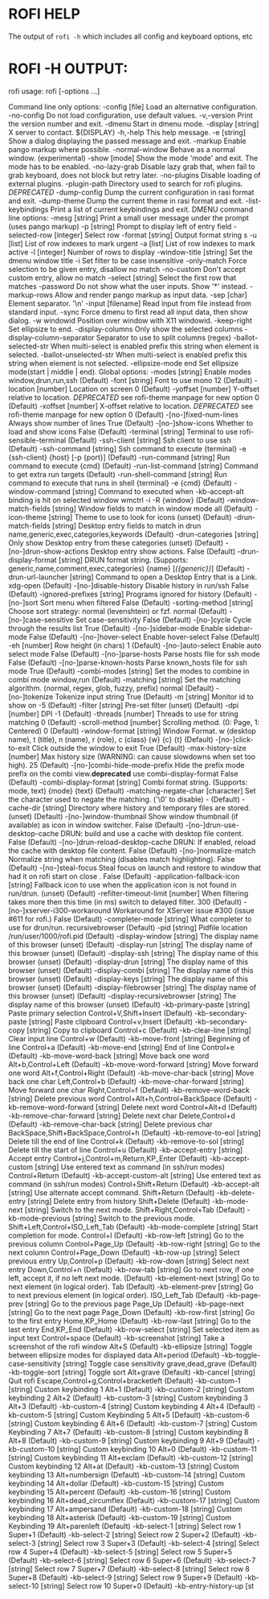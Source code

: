 # ROFI HELP
The output of `rofi -h` which includes all config and keyboard options, etc

# ROFI -H OUTPUT:
rofi usage:
	rofi [-options ...]

Command line only options:
	-config [file]                         Load an alternative configuration.
	-no-config                             Do not load configuration, use default values.
	-v,-version                            Print the version number and exit.
	-dmenu                                 Start in dmenu mode.
	-display [string]                      X server to contact.
		${DISPLAY}
	-h,-help                               This help message.
	-e [string]                            Show a dialog displaying the passed message and exit.
	-markup                                Enable pango markup where possible.
	-normal-window                         Behave as a normal window. (experimental)
	-show [mode]                           Show the mode 'mode' and exit. The mode has to be enabled.
	-no-lazy-grab                          Disable lazy grab that, when fail to grab keyboard, does not block but retry later.
	-no-plugins                            Disable loading of external plugins.
	-plugin-path                           Directory used to search for rofi plugins. *DEPRECATED*
	-dump-config                           Dump the current configuration in rasi format and exit.
	-dump-theme                            Dump the current theme in rasi format and exit.
	-list-keybindings                      Print a list of current keybindings and exit.
DMENU command line options:
	-mesg [string]                         Print a small user message under the prompt (uses pango markup)
	-p [string]                            Prompt to display left of entry field
	-selected-row [integer]                Select row
	-format [string]                       Output format string
		s
	-u [list]                              List of row indexes to mark urgent
	-a [list]                              List of row indexes to mark active
	-l [integer]                           Number of rows to display
	-window-title [string]                 Set the dmenu window title
	-i                                     Set filter to be case insensitive
	-only-match                            Force selection to be given entry, disallow no match
	-no-custom                             Don't accept custom entry, allow no match
	-select [string]                       Select the first row that matches
	-password                              Do not show what the user inputs. Show '*' instead.
	-markup-rows                           Allow and render pango markup as input data.
	-sep [char]                            Element separator.
		'\n'
	-input [filename]                      Read input from file instead from standard input.
	-sync                                  Force dmenu to first read all input data, then show dialog.
	-w windowid                            Position over window with X11 windowid.
	-keep-right                            Set ellipsize to end.
	-display-columns                       Only show the selected columns
	-display-column-separator 	            Separator to use to split columns (regex)
	-ballot-selected-str 	                 When multi-select is enabled prefix this string when element is selected.
	-ballot-unselected-str 	               When multi-select is enabled prefix this string when element is not selected.
	-ellipsize-mode end                    Set ellipsize mode(start | middle | end).
Global options:
	-modes [string]                         Enable modes
		window,drun,run,ssh (Default)
	-font [string]                          Font to use
		mono 12 (Default)
	-location [number]                      Location on screen
		0 (Default)
	-yoffset [number]                       Y-offset relative to location. *DEPRECATED* see rofi-theme manpage for new option
		0 (Default)
	-xoffset [number]                       X-offset relative to location. *DEPRECATED* see rofi-theme manpage for new option
		0 (Default)
	-[no-]fixed-num-lines                   Always show number of lines
		True (Default)
	-[no-]show-icons                        Whether to load and show icons
		False (Default)
	-terminal [string]                      Terminal to use
		rofi-sensible-terminal (Default)
	-ssh-client [string]                    Ssh client to use
		ssh (Default)
	-ssh-command [string]                   Ssh command to execute
		{terminal} -e {ssh-client} {host} [-p {port}] (Default)
	-run-command [string]                   Run command to execute
		{cmd} (Default)
	-run-list-command [string]              Command to get extra run targets
		 (Default)
	-run-shell-command [string]             Run command to execute that runs in shell
		{terminal} -e {cmd} (Default)
	-window-command [string]                Command to executed when -kb-accept-alt binding is hit on selected window 
		wmctrl -i -R {window} (Default)
	-window-match-fields [string]           Window fields to match in window mode
		all (Default)
	-icon-theme [string]                    Theme to use to look for icons
		(unset) (Default)
	-drun-match-fields [string]             Desktop entry fields to match in drun
		name,generic,exec,categories,keywords (Default)
	-drun-categories [string]               Only show Desktop entry from these categories
		(unset) (Default)
	-[no-]drun-show-actions                 Desktop entry show actions.
		False (Default)
	-drun-display-format [string]           DRUN format string. (Supports: generic,name,comment,exec,categories)
		{name} [<span weight='light' size='small'><i>({generic})</i></span>] (Default)
	-drun-url-launcher [string]             Command to open a Desktop Entry that is a Link.
		xdg-open (Default)
	-[no-]disable-history                   Disable history in run/ssh
		False (Default)
	-ignored-prefixes [string]              Programs ignored for history
		 (Default)
	-[no-]sort                              Sort menu when filtered
		False (Default)
	-sorting-method [string]                Choose sort strategy: normal (levenshtein) or fzf.
		normal (Default)
	-[no-]case-sensitive                    Set case-sensitivity
		False (Default)
	-[no-]cycle                             Cycle through the results list
		True (Default)
	-[no-]sidebar-mode                      Enable sidebar-mode
		False (Default)
	-[no-]hover-select                      Enable hover-select
		False (Default)
	-eh [number]                            Row height (in chars)
		1 (Default)
	-[no-]auto-select                       Enable auto select mode
		False (Default)
	-[no-]parse-hosts                       Parse hosts file for ssh mode
		False (Default)
	-[no-]parse-known-hosts                 Parse known_hosts file for ssh mode
		True (Default)
	-combi-modes [string]                   Set the modes to combine in combi mode
		window,run (Default)
	-matching [string]                      Set the matching algorithm. (normal, regex, glob, fuzzy, prefix)
		normal (Default)
	-[no-]tokenize                          Tokenize input string
		True (Default)
	-m [string]                             Monitor id to show on
		-5 (Default)
	-filter [string]                        Pre-set filter
		(unset) (Default)
	-dpi [number]                           DPI
		-1 (Default)
	-threads [number]                       Threads to use for string matching
		0 (Default)
	-scroll-method [number]                 Scrolling method. (0: Page, 1: Centered)
		0 (Default)
	-window-format [string]                 Window Format. w (desktop name), t (title), n (name), r (role), c (class)
		{w}    {c}   {t} (Default)
	-[no-]click-to-exit                     Click outside the window to exit
		True (Default)
	-max-history-size [number]              Max history size (WARNING: can cause slowdowns when set too high).
		25 (Default)
	-[no-]combi-hide-mode-prefix            Hide the prefix mode prefix on the combi view.**deprecated** use combi-display-format
		False (Default)
	-combi-display-format [string]          Combi format string. (Supports: mode, text)
		{mode} {text} (Default)
	-matching-negate-char [character]          Set the character used to negate the matching. ('\0' to disable)
		- (Default)
	-cache-dir [string]                     Directory where history and temporary files are stored.
		(unset) (Default)
	-[no-]window-thumbnail                  Show window thumbnail (if available) as icon in window switcher.
		False (Default)
	-[no-]drun-use-desktop-cache            DRUN: build and use a cache with desktop file content.
		False (Default)
	-[no-]drun-reload-desktop-cache         DRUN: If enabled, reload the cache with desktop file content.
		False (Default)
	-[no-]normalize-match                   Normalize string when matching (disables match highlighting).
		False (Default)
	-[no-]steal-focus                       Steal focus on launch and restore to window that had it on rofi start on close .
		False (Default)
	-application-fallback-icon [string]     Fallback icon to use when the application icon is not found in run/drun.
		(unset) (Default)
	-refilter-timeout-limit [number]        When filtering takes  more then this time (in ms) switch to delayed filter.
		300 (Default)
	-[no-]xserver-i300-workaround           Workaround for XServer issue #300 (issue #611 for rofi.)
		False (Default)
	-completer-mode [string]                What completer to use for drun/run.
		recursivebrowser (Default)
	-pid [string]                           Pidfile location
		/run/user/1000/rofi.pid (Default)
	-display-window [string]                The display name of this browser
		(unset) (Default)
	-display-run [string]                   The display name of this browser
		(unset) (Default)
	-display-ssh [string]                   The display name of this browser
		(unset) (Default)
	-display-drun [string]                  The display name of this browser
		(unset) (Default)
	-display-combi [string]                 The display name of this browser
		(unset) (Default)
	-display-keys [string]                  The display name of this browser
		(unset) (Default)
	-display-filebrowser [string]           The display name of this browser
		(unset) (Default)
	-display-recursivebrowser [string]      The display name of this browser
		(unset) (Default)
	-kb-primary-paste [string]              Paste primary selection
		Control+V,Shift+Insert (Default)
	-kb-secondary-paste [string]            Paste clipboard
		Control+v,Insert (Default)
	-kb-secondary-copy [string]             Copy to clipboard
		Control+c (Default)
	-kb-clear-line [string]                 Clear input line
		Control+w (Default)
	-kb-move-front [string]                 Beginning of line
		Control+a (Default)
	-kb-move-end [string]                   End of line
		Control+e (Default)
	-kb-move-word-back [string]             Move back one word
		Alt+b,Control+Left (Default)
	-kb-move-word-forward [string]          Move forward one word
		Alt+f,Control+Right (Default)
	-kb-move-char-back [string]             Move back one char
		Left,Control+b (Default)
	-kb-move-char-forward [string]          Move forward one char
		Right,Control+f (Default)
	-kb-remove-word-back [string]           Delete previous word
		Control+Alt+h,Control+BackSpace (Default)
	-kb-remove-word-forward [string]        Delete next word
		Control+Alt+d (Default)
	-kb-remove-char-forward [string]        Delete next char
		Delete,Control+d (Default)
	-kb-remove-char-back [string]           Delete previous char
		BackSpace,Shift+BackSpace,Control+h (Default)
	-kb-remove-to-eol [string]              Delete till the end of line
		Control+k (Default)
	-kb-remove-to-sol [string]              Delete till the start of line
		Control+u (Default)
	-kb-accept-entry [string]               Accept entry
		Control+j,Control+m,Return,KP_Enter (Default)
	-kb-accept-custom [string]              Use entered text as command (in ssh/run modes)
		Control+Return (Default)
	-kb-accept-custom-alt [string]          Use entered text as command (in ssh/run modes)
		Control+Shift+Return (Default)
	-kb-accept-alt [string]                 Use alternate accept command.
		Shift+Return (Default)
	-kb-delete-entry [string]               Delete entry from history
		Shift+Delete (Default)
	-kb-mode-next [string]                  Switch to the next mode.
		Shift+Right,Control+Tab (Default)
	-kb-mode-previous [string]              Switch to the previous mode.
		Shift+Left,Control+ISO_Left_Tab (Default)
	-kb-mode-complete [string]              Start completion for mode.
		Control+l (Default)
	-kb-row-left [string]                   Go to the previous column
		Control+Page_Up (Default)
	-kb-row-right [string]                  Go to the next column
		Control+Page_Down (Default)
	-kb-row-up [string]                     Select previous entry
		Up,Control+p (Default)
	-kb-row-down [string]                   Select next entry
		Down,Control+n (Default)
	-kb-row-tab [string]                    Go to next row, if one left, accept it, if no left next mode.
		 (Default)
	-kb-element-next [string]               Go to next element (in logical order).
		Tab (Default)
	-kb-element-prev [string]               Go to next previous element (in logical order).
		ISO_Left_Tab (Default)
	-kb-page-prev [string]                  Go to the previous page
		Page_Up (Default)
	-kb-page-next [string]                  Go to the next page
		Page_Down (Default)
	-kb-row-first [string]                  Go to the first entry
		Home,KP_Home (Default)
	-kb-row-last [string]                   Go to the last entry
		End,KP_End (Default)
	-kb-row-select [string]                 Set selected item as input text
		Control+space (Default)
	-kb-screenshot [string]                 Take a screenshot of the rofi window
		Alt+S (Default)
	-kb-ellipsize [string]                  Toggle between ellipsize modes for displayed data
		Alt+period (Default)
	-kb-toggle-case-sensitivity [string]    Toggle case sensitivity
		grave,dead_grave (Default)
	-kb-toggle-sort [string]                Toggle sort
		Alt+grave (Default)
	-kb-cancel [string]                     Quit rofi
		Escape,Control+g,Control+bracketleft (Default)
	-kb-custom-1 [string]                   Custom keybinding 1
		Alt+1 (Default)
	-kb-custom-2 [string]                   Custom keybinding 2
		Alt+2 (Default)
	-kb-custom-3 [string]                   Custom keybinding 3
		Alt+3 (Default)
	-kb-custom-4 [string]                   Custom keybinding 4
		Alt+4 (Default)
	-kb-custom-5 [string]                   Custom Keybinding 5
		Alt+5 (Default)
	-kb-custom-6 [string]                   Custom keybinding 6
		Alt+6 (Default)
	-kb-custom-7 [string]                   Custom Keybinding 7
		Alt+7 (Default)
	-kb-custom-8 [string]                   Custom keybinding 8
		Alt+8 (Default)
	-kb-custom-9 [string]                   Custom keybinding 9
		Alt+9 (Default)
	-kb-custom-10 [string]                  Custom keybinding 10
		Alt+0 (Default)
	-kb-custom-11 [string]                  Custom keybinding 11
		Alt+exclam (Default)
	-kb-custom-12 [string]                  Custom keybinding 12
		Alt+at (Default)
	-kb-custom-13 [string]                  Custom keybinding 13
		Alt+numbersign (Default)
	-kb-custom-14 [string]                  Custom keybinding 14
		Alt+dollar (Default)
	-kb-custom-15 [string]                  Custom keybinding 15
		Alt+percent (Default)
	-kb-custom-16 [string]                  Custom keybinding 16
		Alt+dead_circumflex (Default)
	-kb-custom-17 [string]                  Custom keybinding 17
		Alt+ampersand (Default)
	-kb-custom-18 [string]                  Custom keybinding 18
		Alt+asterisk (Default)
	-kb-custom-19 [string]                  Custom Keybinding 19
		Alt+parenleft (Default)
	-kb-select-1 [string]                   Select row 1
		Super+1 (Default)
	-kb-select-2 [string]                   Select row 2
		Super+2 (Default)
	-kb-select-3 [string]                   Select row 3
		Super+3 (Default)
	-kb-select-4 [string]                   Select row 4
		Super+4 (Default)
	-kb-select-5 [string]                   Select row 5
		Super+5 (Default)
	-kb-select-6 [string]                   Select row 6
		Super+6 (Default)
	-kb-select-7 [string]                   Select row 7
		Super+7 (Default)
	-kb-select-8 [string]                   Select row 8
		Super+8 (Default)
	-kb-select-9 [string]                   Select row 9
		Super+9 (Default)
	-kb-select-10 [string]                  Select row 10
		Super+0 (Default)
	-kb-entry-history-up [st